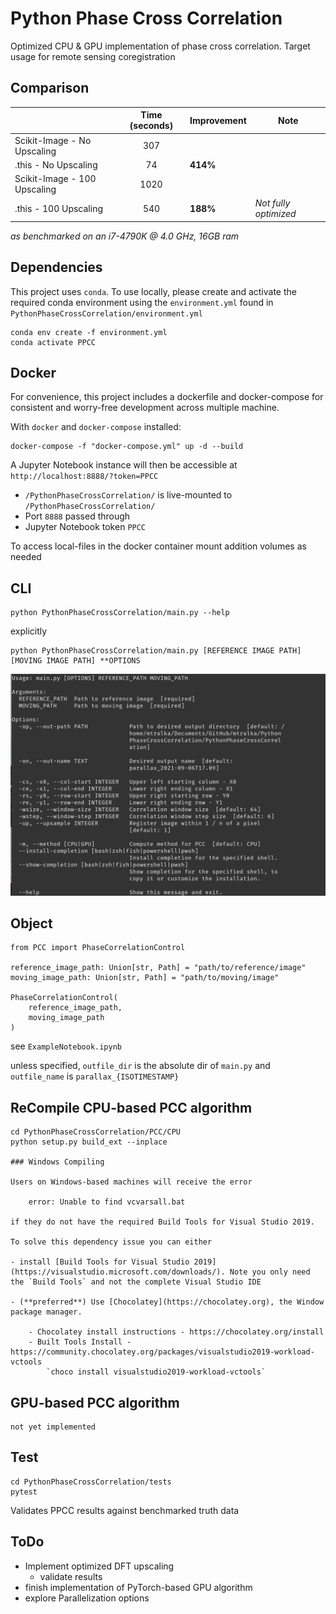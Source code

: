 # Python Phase Cross Correlation

Optimized CPU & GPU implementation of phase cross correlation. Target usage for remote sensing coregistration

## Comparison

|                              | Time (seconds) | Improvement | Note                  |
|------------------------------|:--------------:|-------------|-----------------------|
| Scikit-Image - No Upscaling  |       307        |             |                       |
| .this - No Upscaling         |       74       |     **414%**    |                       |
| Scikit-Image - 100 Upscaling |      1020      |             |                       |
|     .this - 100 Upscaling    |       540      |     **188%**    | *Not fully optimized* |

*as benchmarked on an i7-4790K @ 4.0 GHz, 16GB ram*

## Dependencies

This project uses `conda`. To use locally, please create and activate the required conda environment using the `environment.yml` found in `PythonPhaseCrossCorrelation/environment.yml`

    conda env create -f environment.yml
    conda activate PPCC

## Docker

For convenience, this project includes a dockerfile and docker-compose for consistent and worry-free development across multiple machine.

With `docker` and `docker-compose` installed:

    docker-compose -f "docker-compose.yml" up -d --build

A Jupyter Notebook instance will then be accessible at `http://localhost:8888/?token=PPCC`

- `/PythonPhaseCrossCorrelation/` is live-mounted to `/PythonPhaseCrossCorrelation/`
- Port `8888` passed through
- Jupyter Notebook token `PPCC`

To access local-files in the docker container mount addition volumes as needed

## CLI

    python PythonPhaseCrossCorrelation/main.py --help

 explicitly

    python PythonPhaseCrossCorrelation/main.py [REFERENCE IMAGE PATH] [MOVING IMAGE PATH] **OPTIONS

![CLI Example](images\PythonPhaseCrossCorrelation-CLI-Example.png)

## Object

    from PCC import PhaseCorrelationControl
    
    reference_image_path: Union[str, Path] = "path/to/reference/image"
    moving_image_path: Union[str, Path] = "path/to/moving/image"
    
    PhaseCorrelationControl(
        reference_image_path,
        moving_image_path
    )

see `ExampleNotebook.ipynb`

unless specified, `outfile_dir` is the absolute dir of `main.py` and `outfile_name` is `parallax_{ISOTIMESTAMP}`

## ReCompile CPU-based PCC algorithm

    cd PythonPhaseCrossCorrelation/PCC/CPU
    python setup.py build_ext --inplace

    ### Windows Compiling

    Users on Windows-based machines will receive the error

        error: Unable to find vcvarsall.bat

    if they do not have the required Build Tools for Visual Studio 2019.

    To solve this dependency issue you can either

    - install [Build Tools for Visual Studio 2019](https://visualstudio.microsoft.com/downloads/). Note you only need the `Build Tools` and not the complete Visual Studio IDE

    - (**preferred**) Use [Chocolatey](https://chocolatey.org), the Window package manager.

        - Chocolatey install instructions - https://chocolatey.org/install
        - Built Tools Install - https://community.chocolatey.org/packages/visualstudio2019-workload-vctools
            `choco install visualstudio2019-workload-vctools`

## GPU-based PCC algorithm

    not yet implemented

## Test

    cd PythonPhaseCrossCorrelation/tests
    pytest

Validates PPCC results against benchmarked truth data

## ToDo

- Implement optimized DFT upscaling
  - validate results
- finish implementation of PyTorch-based GPU algorithm
- explore Parallelization options
